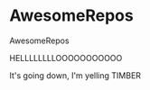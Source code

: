 AwesomeRepos
============

AwesomeRepos


HELLLLLLLLOOOOOOOOOOO


It's going down, I'm yelling TIMBER